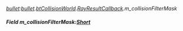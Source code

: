 _[bullet](../../modules/bullet/bullet-module.md):[bullet](../../modules/bullet/bullet-module.md).[btCollisionWorld](../../modules/bullet/bullet-btcollisionworld.md).[RayResultCallback](../../modules/bullet/bullet-btcollisionworld-rayresultcallback.md).m\_collisionFilterMask_
##### Field m\_collisionFilterMask:[Short](../../modules/wonkey/wonkey-types-short.md)
